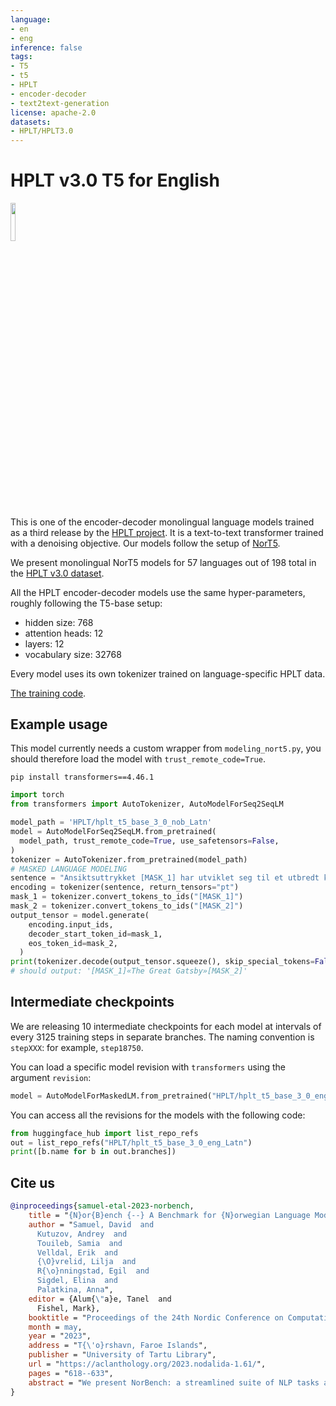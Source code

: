 ```yaml
---
language:
- en
- eng
inference: false
tags:
- T5
- t5
- HPLT
- encoder-decoder
- text2text-generation
license: apache-2.0
datasets:
- HPLT/HPLT3.0
---
```


# HPLT v3.0 T5 for English

<img src="https://hplt-project.org/_next/static/media/logo-hplt.d5e16ca5.svg" width=12.5%>

This is one of the encoder-decoder monolingual language models trained as a third release by the [HPLT project](https://hplt-project.org/).
It is a text-to-text transformer trained with a denoising objective. Our
models follow the setup of [NorT5](https://aclanthology.org/2023.nodalida-1.61/).

We present monolingual NorT5 models for 57 languages out of 198 total in the [HPLT v3.0 dataset](https://hplt-project.org/datasets/v3.0).

All the HPLT encoder-decoder models use the same hyper-parameters, roughly following the T5-base setup:
- hidden size: 768
- attention heads: 12
- layers: 12
- vocabulary size: 32768

Every model uses its own tokenizer trained on language-specific HPLT data. 

[The training code](https://github.com/hplt-project/HPLT-WP4).

## Example usage

This model currently needs a custom wrapper from `modeling_nort5.py`, you should therefore load the model with `trust_remote_code=True`.

```
pip install transformers==4.46.1
```

```python
import torch
from transformers import AutoTokenizer, AutoModelForSeq2SeqLM

model_path = 'HPLT/hplt_t5_base_3_0_nob_Latn'
model = AutoModelForSeq2SeqLM.from_pretrained(
  model_path, trust_remote_code=True, use_safetensors=False,
)
tokenizer = AutoTokenizer.from_pretrained(model_path)
# MASKED LANGUAGE MODELING
sentence = "Ansiktsuttrykket [MASK_1] har utviklet seg til et utbredt kulturelt fenomen."
encoding = tokenizer(sentence, return_tensors="pt")
mask_1 = tokenizer.convert_tokens_to_ids("[MASK_1]")
mask_2 = tokenizer.convert_tokens_to_ids("[MASK_2]")
output_tensor = model.generate(
    encoding.input_ids,
    decoder_start_token_id=mask_1,
    eos_token_id=mask_2,
  )
print(tokenizer.decode(output_tensor.squeeze(), skip_special_tokens=False))
# should output: '[MASK_1]«The Great Gatsby»[MASK_2]'
```

## Intermediate checkpoints

We are releasing 10 intermediate checkpoints for each model at intervals of every 3125 training steps in separate branches. The naming convention is `stepXXX`: for example, `step18750`.

You can load a specific model revision with `transformers` using the argument `revision`:
```python
model = AutoModelForMaskedLM.from_pretrained("HPLT/hplt_t5_base_3_0_eng_Latn", revision="step21875", trust_remote_code=True)
```

You can access all the revisions for the models with the following code:
```python
from huggingface_hub import list_repo_refs
out = list_repo_refs("HPLT/hplt_t5_base_3_0_eng_Latn")
print([b.name for b in out.branches])
```

## Cite us

```bibtex
@inproceedings{samuel-etal-2023-norbench,
    title = "{N}or{B}ench {--} A Benchmark for {N}orwegian Language Models",
    author = "Samuel, David  and
      Kutuzov, Andrey  and
      Touileb, Samia  and
      Velldal, Erik  and
      {\O}vrelid, Lilja  and
      R{\o}nningstad, Egil  and
      Sigdel, Elina  and
      Palatkina, Anna",
    editor = {Alum{\"a}e, Tanel  and
      Fishel, Mark},
    booktitle = "Proceedings of the 24th Nordic Conference on Computational Linguistics (NoDaLiDa)",
    month = may,
    year = "2023",
    address = "T{\'o}rshavn, Faroe Islands",
    publisher = "University of Tartu Library",
    url = "https://aclanthology.org/2023.nodalida-1.61/",
    pages = "618--633",
    abstract = "We present NorBench: a streamlined suite of NLP tasks and probes for evaluating Norwegian language models (LMs) on standardized data splits and evaluation metrics. We also introduce a range of new Norwegian language models (both encoder and encoder-decoder based). Finally, we compare and analyze their performance, along with other existing LMs, across the different benchmark tests of NorBench."
}
```
